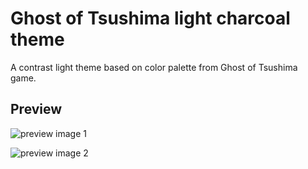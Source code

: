 # Ghost of Tsushima light charcoal theme

A contrast light theme based on color palette from Ghost of Tsushima game.

## Preview

![preview image 1](https://*.jpg)

![preview image 2](https://*.jpg)